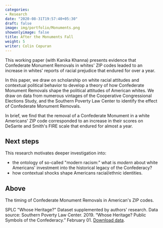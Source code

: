 ```yaml
---
categories:
- Research
date: "2020-08-31T19:57:40+05:30"
draft: false
image: img/portfolio/Monuments.png
showonlyimage: false
title: After the Monuments Fall
weight: 5
writer: Colin Cepuran
---
```


This working paper (with Kanika Khanna) presents evidence that Confederate Monument Removals in whites' ZIP codes leaded to an increase in whites' reports of racial prejudice that endured for over a year.
<!--more-->

In this paper, we draw on scholarship on white racial attitudes and contextual political behavior to develop a theory of how Confederate Monument Removals shape the political attitudes of American whites.  We draw on data from numerous vintages of the Cooperative Congressional Elections Study, and the Southern Poverty Law Center to identify the effect of Confederate Monument Removals.

In brief, we find that the removal of a Confederate Monument in a white Americans' ZIP code corresponded to an increase in their scores on DeSante and Smith's FIRE scale that endured for almost a year.

## Next steps

This research motivates deeper investigation into:

- the ontology of so-called "modern racism:" what is *modern* about white Americans' investment into the historical legacy of the Confederacy?
- how contextual shocks shape Americans racial/ethnic identities.

## Above

The timing of Confederate Monument Removals in American's ZIP codes.

SPLC "Whose Heritage?" Dataset supplemented by authors' research.  Data source: Southern Poverty Law Center. 2019. “Whose Heritage? Public Symbols of the Confederacy.” February 01. [Download data](https://www.splcenter.org/20190201/whose-heritage-public-symbols-confederacy).

